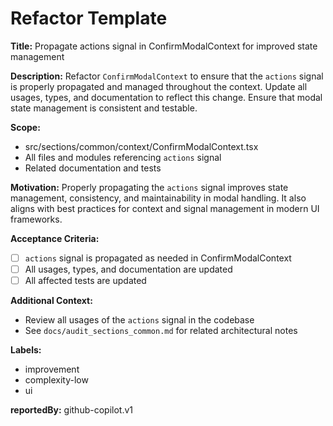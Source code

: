 # Refactor Template

**Title:**
Propagate actions signal in ConfirmModalContext for improved state management

**Description:**
Refactor `ConfirmModalContext` to ensure that the `actions` signal is properly propagated and managed throughout the context. Update all usages, types, and documentation to reflect this change. Ensure that modal state management is consistent and testable.

**Scope:**
- src/sections/common/context/ConfirmModalContext.tsx
- All files and modules referencing `actions` signal
- Related documentation and tests

**Motivation:**
Properly propagating the `actions` signal improves state management, consistency, and maintainability in modal handling. It also aligns with best practices for context and signal management in modern UI frameworks.

**Acceptance Criteria:**
- [ ] `actions` signal is propagated as needed in ConfirmModalContext
- [ ] All usages, types, and documentation are updated
- [ ] All affected tests are updated

**Additional Context:**
- Review all usages of the `actions` signal in the codebase
- See `docs/audit_sections_common.md` for related architectural notes

**Labels:**
- improvement
- complexity-low
- ui

**reportedBy:** github-copilot.v1
